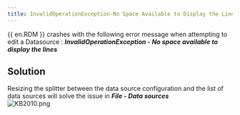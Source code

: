```yaml
---
title: InvalidOperationException-No Space Available to Display the Lines
---
```

{{ en.RDM }} crashes with the following error message when attempting to edit a Datasource : ***InvalidOperationException - No space available to display the lines***
## Solution
Resizing the splitter between the data source configuration and the list of data sources will solve the issue in ***File - Data sources***  
![KB2010.png](/img/en/kb/KB2010.png)
